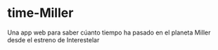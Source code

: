 # time-Miller
Una app web para saber cúanto tiempo ha pasado en el planeta Miller desde el estreno de Interestelar
